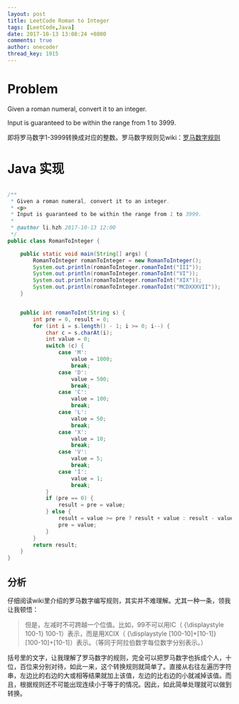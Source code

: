 ```yaml
---
layout: post
title: LeetCode Roman to Integer
tags: [LeetCode,Java]
date: 2017-10-13 13:08:24 +0800
comments: true
author: onecoder
thread_key: 1915
---
```

# Problem

Given a roman numeral, convert it to an integer.

Input is guaranteed to be within the range from 1 to 3999.

即将罗马数字1-3999转换成对应的整数。罗马数字规则见wiki：[罗马数字规则][1]

<!--break-->

# Java 实现

``` java

/**
 * Given a roman numeral, convert it to an integer.
 * <p>
 * Input is guaranteed to be within the range from 1 to 3999.
 *
 * @author li.hzh 2017-10-13 12:00
 */
public class RomanToInteger {

    public static void main(String[] args) {
        RomanToInteger romanToInteger = new RomanToInteger();
        System.out.println(romanToInteger.romanToInt("III"));
        System.out.println(romanToInteger.romanToInt("VI"));
        System.out.println(romanToInteger.romanToInt("XIX"));
        System.out.println(romanToInteger.romanToInt("MCDXXXVII"));
    }


    public int romanToInt(String s) {
        int pre = 0, result = 0;
        for (int i = s.length() - 1; i >= 0; i--) {
            char c = s.charAt(i);
            int value = 0;
            switch (c) {
                case 'M':
                    value = 1000;
                    break;
                case 'D':
                    value = 500;
                    break;
                case 'C':
                    value = 100;
                    break;
                case 'L':
                    value = 50;
                    break;
                case 'X':
                    value = 10;
                    break;
                case 'V':
                    value = 5;
                    break;
                case 'I':
                    value = 1;
                    break;
            }
            if (pre == 0) {
                result = pre = value;
            } else {
                result = value >= pre ? result + value : result - value;
                pre = value;
            }
        }
        return result;
    }
}


```

## 分析

仔细阅读wiki里介绍的罗马数字编写规则，其实并不难理解。尤其一种一条，领我让我顿悟：

> 但是，左减时不可跨越一个位值。比如，99不可以用IC（ {\displaystyle 100-1} 100-1）表示，而是用XCIX（ {\displaystyle [100-10]+[10-1]} [100-10]+[10-1]）表示。（等同于阿拉伯数字每位数字分别表示。）

括号里的文字，让我理解了罗马数字的规则，完全可以把罗马数字也拆成个人，十位，百位来分别对待，如此一来，这个转换规则就简单了。直接从右往左遍历字符串，左边比的右边的大或相等结果就加上该值，左边的比右边的小就减掉该值。而且，根据规则还不可能出现连续小于等于的情况。因此，如此简单处理就可以做到转换。

  [1]: https://zh.wikipedia.org/wiki/%E7%BD%97%E9%A9%AC%E6%95%B0%E5%AD%97


